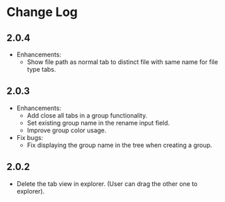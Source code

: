 # Change Log

## 2.0.4

- Enhancements:
  - Show file path as normal tab to distinct file with same name for file type tabs.

## 2.0.3

- Enhancements:
  - Add close all tabs in a group functionality.
  - Set existing group name in the rename input field.
  - Improve group color usage.
- Fix bugs:
  - Fix displaying the group name in the tree when creating a group.

## 2.0.2

- Delete the tab view in explorer. (User can drag the other one to explorer).
